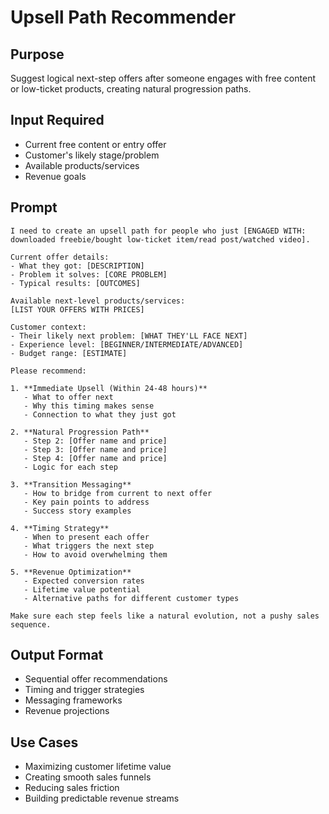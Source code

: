 # Upsell Path Recommender

## Purpose
Suggest logical next-step offers after someone engages with free content or low-ticket products, creating natural progression paths.

## Input Required
- Current free content or entry offer
- Customer's likely stage/problem
- Available products/services
- Revenue goals

## Prompt

```
I need to create an upsell path for people who just [ENGAGED WITH: downloaded freebie/bought low-ticket item/read post/watched video].

Current offer details:
- What they got: [DESCRIPTION]
- Problem it solves: [CORE PROBLEM]
- Typical results: [OUTCOMES]

Available next-level products/services:
[LIST YOUR OFFERS WITH PRICES]

Customer context:
- Their likely next problem: [WHAT THEY'LL FACE NEXT]
- Experience level: [BEGINNER/INTERMEDIATE/ADVANCED]
- Budget range: [ESTIMATE]

Please recommend:

1. **Immediate Upsell (Within 24-48 hours)**
   - What to offer next
   - Why this timing makes sense
   - Connection to what they just got

2. **Natural Progression Path**
   - Step 2: [Offer name and price]
   - Step 3: [Offer name and price]
   - Step 4: [Offer name and price]
   - Logic for each step

3. **Transition Messaging**
   - How to bridge from current to next offer
   - Key pain points to address
   - Success story examples

4. **Timing Strategy**
   - When to present each offer
   - What triggers the next step
   - How to avoid overwhelming them

5. **Revenue Optimization**
   - Expected conversion rates
   - Lifetime value potential
   - Alternative paths for different customer types

Make sure each step feels like a natural evolution, not a pushy sales sequence.
```

## Output Format
- Sequential offer recommendations
- Timing and trigger strategies
- Messaging frameworks
- Revenue projections

## Use Cases
- Maximizing customer lifetime value
- Creating smooth sales funnels
- Reducing sales friction
- Building predictable revenue streams